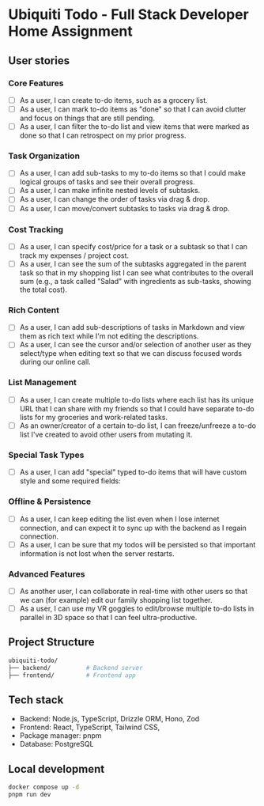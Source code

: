 # Ubiquiti Todo - Full Stack Developer Home Assignment

## User stories

### Core Features

- [ ] As a user, I can create to-do items, such as a grocery list.
- [ ] As a user, I can mark to-do items as "done" so that I can avoid clutter and focus on things that are still pending.
- [ ] As a user, I can filter the to-do list and view items that were marked as done so that I can retrospect on my prior progress.

### Task Organization

- [ ] As a user, I can add sub-tasks to my to-do items so that I could make logical groups of tasks and see their overall progress.
- [ ] As a user, I can make infinite nested levels of subtasks.
- [ ] As a user, I can change the order of tasks via drag & drop.
- [ ] As a user, I can move/convert subtasks to tasks via drag & drop.

### Cost Tracking

- [ ] As a user, I can specify cost/price for a task or a subtask so that I can track my expenses / project cost.
- [ ] As a user, I can see the sum of the subtasks aggregated in the parent task so that in my shopping list I can see what contributes to the overall sum (e.g., a task called "Salad" with ingredients as sub-tasks, showing the total cost).

### Rich Content

- [ ] As a user, I can add sub-descriptions of tasks in Markdown and view them as rich text while I'm not editing the descriptions.
- [ ] As a user, I can see the cursor and/or selection of another user as they select/type when editing text so that we can discuss focused words during our online call.

### List Management

- [ ] As a user, I can create multiple to-do lists where each list has its unique URL that I can share with my friends so that I could have separate to-do lists for my groceries and work-related tasks.
- [ ] As an owner/creator of a certain to-do list, I can freeze/unfreeze a to-do list I've created to avoid other users from mutating it.

### Special Task Types

- [ ] As a user, I can add "special" typed to-do items that will have custom style and some required fields:

### Offline & Persistence

- [ ] As a user, I can keep editing the list even when I lose internet connection, and can expect it to sync up with the backend as I regain connection.
- [ ] As a user, I can be sure that my todos will be persisted so that important information is not lost when the server restarts.

### Advanced Features

- [ ] As another user, I can collaborate in real-time with other users so that we can (for example) edit our family shopping list together.
- [ ] As a user, I can use my VR goggles to edit/browse multiple to-do lists in parallel in 3D space so that I can feel ultra-productive.

## Project Structure

```sh
ubiquiti-todo/
├── backend/          # Backend server
├── frontend/         # Frontend app
```

## Tech stack

- Backend: Node.js, TypeScript, Drizzle ORM, Hono, Zod
- Frontend: React, TypeScript, Tailwind CSS,
- Package manager: pnpm
- Database: PostgreSQL

## Local development

```bash
docker compose up -d
pnpm run dev
```
